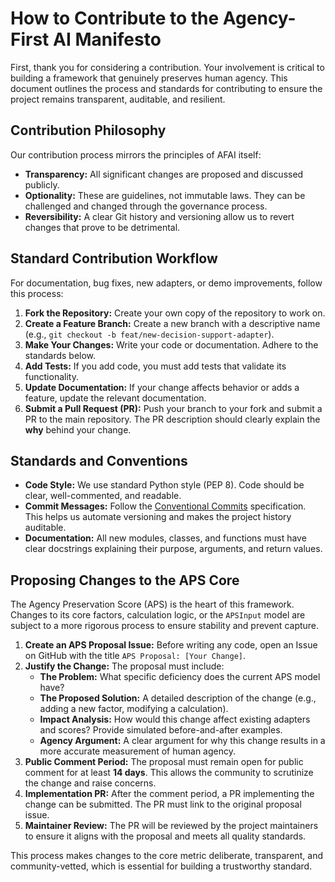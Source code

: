 # How to Contribute to the Agency-First AI Manifesto

First, thank you for considering a contribution. Your involvement is critical to building a framework that genuinely preserves human agency. This document outlines the process and standards for contributing to ensure the project remains transparent, auditable, and resilient.

## Contribution Philosophy

Our contribution process mirrors the principles of AFAI itself:

-   **Transparency:** All significant changes are proposed and discussed publicly.
-   **Optionality:** These are guidelines, not immutable laws. They can be challenged and changed through the governance process.
-   **Reversibility:** A clear Git history and versioning allow us to revert changes that prove to be detrimental.

## Standard Contribution Workflow

For documentation, bug fixes, new adapters, or demo improvements, follow this process:

1.  **Fork the Repository:** Create your own copy of the repository to work on.
2.  **Create a Feature Branch:** Create a new branch with a descriptive name (e.g., `git checkout -b feat/new-decision-support-adapter`).
3.  **Make Your Changes:** Write your code or documentation. Adhere to the standards below.
4.  **Add Tests:** If you add code, you must add tests that validate its functionality.
5.  **Update Documentation:** If your change affects behavior or adds a feature, update the relevant documentation.
6.  **Submit a Pull Request (PR):** Push your branch to your fork and submit a PR to the main repository. The PR description should clearly explain the **why** behind your change.

## Standards and Conventions

-   **Code Style:** We use standard Python style (PEP 8). Code should be clear, well-commented, and readable.
-   **Commit Messages:** Follow the [Conventional Commits](https://www.conventionalcommits.org/en/v1.0.0/) specification. This helps us automate versioning and makes the project history auditable.
-   **Documentation:** All new modules, classes, and functions must have clear docstrings explaining their purpose, arguments, and return values.

## Proposing Changes to the APS Core

The Agency Preservation Score (APS) is the heart of this framework. Changes to its core factors, calculation logic, or the `APSInput` model are subject to a more rigorous process to ensure stability and prevent capture.

1.  **Create an APS Proposal Issue:** Before writing any code, open an Issue on GitHub with the title `APS Proposal: [Your Change]`. 
2.  **Justify the Change:** The proposal must include:
    -   **The Problem:** What specific deficiency does the current APS model have?
    -   **The Proposed Solution:** A detailed description of the change (e.g., adding a new factor, modifying a calculation).
    -   **Impact Analysis:** How would this change affect existing adapters and scores? Provide simulated before-and-after examples.
    -   **Agency Argument:** A clear argument for why this change results in a more accurate measurement of human agency.
3.  **Public Comment Period:** The proposal must remain open for public comment for at least **14 days**. This allows the community to scrutinize the change and raise concerns.
4.  **Implementation PR:** After the comment period, a PR implementing the change can be submitted. The PR must link to the original proposal issue.
5.  **Maintainer Review:** The PR will be reviewed by the project maintainers to ensure it aligns with the proposal and meets all quality standards.

This process makes changes to the core metric deliberate, transparent, and community-vetted, which is essential for building a trustworthy standard.
